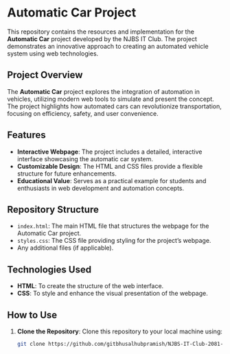# Automatic Car Project

This repository contains the resources and implementation for the **Automatic Car** project developed by the NJBS IT Club. The project demonstrates an innovative approach to creating an automated vehicle system using web technologies.

## Project Overview

The **Automatic Car** project explores the integration of automation in vehicles, utilizing modern web tools to simulate and present the concept. The project highlights how automated cars can revolutionize transportation, focusing on efficiency, safety, and user convenience.

## Features

- **Interactive Webpage**: The project includes a detailed, interactive interface showcasing the automatic car system.
- **Customizable Design**: The HTML and CSS files provide a flexible structure for future enhancements.
- **Educational Value**: Serves as a practical example for students and enthusiasts in web development and automation concepts.

## Repository Structure

- `index.html`: The main HTML file that structures the webpage for the Automatic Car project.
- `styles.css`: The CSS file providing styling for the project’s webpage.
- Any additional files (if applicable).

## Technologies Used

- **HTML**: To create the structure of the web interface.
- **CSS**: To style and enhance the visual presentation of the webpage.

## How to Use

1. **Clone the Repository**:
   Clone this repository to your local machine using:
   ```bash
   git clone https://github.com/gitbhusalhubpramish/NJBS-IT-Club-2081-project.git
